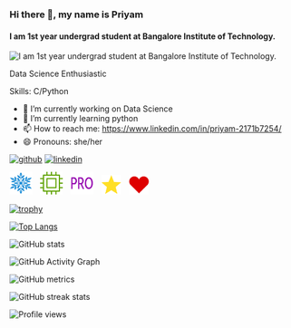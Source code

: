### Hi there 👋, my name is **Priyam**
#### I am 1st year undergrad student at Bangalore Institute of Technology.
![I am 1st year undergrad student at Bangalore Institute of Technology.](https://tse1.mm.bing.net/th?id=OIP.TBbRWRsrH6fN7c05iI2pDgHaDM&pid=Api&P=0&h=180)

Data Science Enthusiastic 

Skills: C/Python

- 🔭 I’m currently working on Data Science 
- 🌱 I’m currently learning python  
- 📫 How to reach me: https://www.linkedin.com/in/priyam-2171b7254/     
- 😄 Pronouns: she/her 


[<img src='https://cdn.jsdelivr.net/npm/simple-icons@3.0.1/icons/github.svg' alt='github' height='40'>](https://github.com/priyam864)  [<img src='https://cdn.jsdelivr.net/npm/simple-icons@3.0.1/icons/linkedin.svg' alt='linkedin' height='40'>](https://www.linkedin.com/in/https://www.linkedin.com/in/priyam-2171b7254//)  

<a href='https://archiveprogram.github.com/'><img src='https://raw.githubusercontent.com/acervenky/animated-github-badges/master/assets/acbadge.gif' width='40' height='40'></a> <a href='https://docs.github.com/en/developers'><img src='https://raw.githubusercontent.com/acervenky/animated-github-badges/master/assets/devbadge.gif' width='40' height='40'></a> <a href='https://github.com/pricing'><img src='https://raw.githubusercontent.com/acervenky/animated-github-badges/master/assets/pro.gif' width='40' height='40'></a> <a href='https://stars.github.com/'><img src='https://raw.githubusercontent.com/acervenky/animated-github-badges/master/assets/starbadge.gif' width='35' height='35'></a> <a href='https://docs.github.com/en/github/supporting-the-open-source-community-with-github-sponsors'><img src='https://raw.githubusercontent.com/acervenky/animated-github-badges/master/assets/sponsorbadge.gif' width='35' height='35'></a> 

[![trophy](https://github-profile-trophy.vercel.app/?username=priyam864)](https://github.com/ryo-ma/github-profile-trophy)

[![Top Langs](https://github-readme-stats.vercel.app/api/top-langs/?username=priyam864)](https://github.com/anuraghazra/github-readme-stats)

![GitHub stats](https://github-readme-stats.vercel.app/api?username=priyam864&show_icons=true)  

![GitHub Activity Graph](https://activity-graph.herokuapp.com/graph?username=priyam864)  

![GitHub metrics](https://metrics.lecoq.io/priyam864)  

![GitHub streak stats](https://streak-stats.demolab.com/?user=priyam864)  

![Profile views](https://gpvc.arturio.dev/priyam864)  
